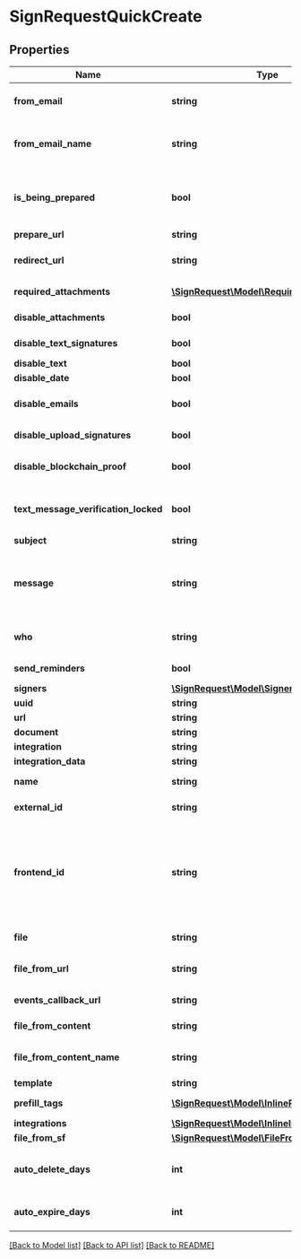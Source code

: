 # SignRequestQuickCreate

## Properties
Name | Type | Description | Notes
------------ | ------------- | ------------- | -------------
**from_email** | **string** | Email of user sending the SignRequest (must be a validated email) | [optional] 
**from_email_name** | **string** | Name to be used in the &#x60;From&#x60; email header, e.g. &#x60;{from_email_name} &lt;no-reply@signrequest.com&gt;&#x60; | [optional] 
**is_being_prepared** | **bool** | Have the sender of a SignRequest prepare the document before sending the request out, see: [prepare using the web interface](#section/Preparing-a-document/Prepare-using-the-web-interface) | [optional] 
**prepare_url** | **string** |  | [optional] 
**redirect_url** | **string** | URL at which SignRequest will redirect to when a document is signed | [optional] 
**required_attachments** | [**\SignRequest\Model\RequiredAttachment[]**](RequiredAttachment.md) | Attachments that signers are required to upload | [optional] 
**disable_attachments** | **bool** | Disable uploading/adding of attachments | [optional] 
**disable_text_signatures** | **bool** | Disable usage of signatures generated by typing (text) | [optional] 
**disable_text** | **bool** | Disable adding of text | [optional] 
**disable_date** | **bool** | Disable adding of dates | [optional] 
**disable_emails** | **bool** | Disable all SignRequest status emails as well as the email that contains the signed documents | [optional] 
**disable_upload_signatures** | **bool** | Disable usage of uploaded signatures (images) | [optional] 
**disable_blockchain_proof** | **bool** | Disables storing timestamp proof hashes in blockchain integrations. | [optional] 
**text_message_verification_locked** | **bool** | When true a text message verification is needed before the signer can see the document | [optional] 
**subject** | **string** | Subject of SignRequest email | [optional] 
**message** | **string** | Message to include in SignRequest email, may contain the following html tags: &#x60;a&#x60;, &#x60;abbr&#x60;, &#x60;acronym&#x60;, &#x60;b&#x60;, &#x60;blockquote&#x60;, &#x60;code&#x60;, &#x60;em&#x60;, &#x60;i&#x60;, &#x60;ul&#x60;, &#x60;li&#x60;, &#x60;ol&#x60;, and &#x60;strong&#x60; | [optional] 
**who** | **string** | &#x60;m&#x60;: only me, &#x60;mo&#x60;: me and others, &#x60;o&#x60;: only others | [optional] [default to 'o']
**send_reminders** | **bool** | Automatically remind signers to sign a document | [optional] 
**signers** | [**\SignRequest\Model\Signer[]**](Signer.md) |  | 
**uuid** | **string** |  | [optional] 
**url** | **string** |  | [optional] 
**document** | **string** |  | [optional] 
**integration** | **string** |  | [optional] 
**integration_data** | **string** |  | [optional] 
**name** | **string** | Defaults to filename, including extension | [optional] 
**external_id** | **string** | ID used to reference document in external system | [optional] 
**frontend_id** | **string** | Shared secret used in conjunction with &lt;a href&#x3D;\&quot;#section/Frontend-API/SignRequest-js-client-(beta)\&quot;&gt;SignRequest-js client&lt;/a&gt; to grant user access to a document that&#39;s not a member of the document&#39;s team | [optional] 
**file** | **string** | Temporary URL to original file, expires in five minutes | [optional] 
**file_from_url** | **string** | Publicly accessible URL of document to be downloaded by SignRequest | [optional] 
**events_callback_url** | **string** | URL at which to receive [event callbacks](#section/Events/Events-callback) for this document | [optional] 
**file_from_content** | **string** | Base64 encoded document content | [optional] 
**file_from_content_name** | **string** | Filename, including extension. Required when using &#x60;file_from_content&#x60;. | [optional] 
**template** | **string** |  | [optional] 
**prefill_tags** | [**\SignRequest\Model\InlinePrefillTags[]**](InlinePrefillTags.md) | Prefill signer input data, see [prefill tags](#section/Preparing-a-document/Prefill-tags-templates) | [optional] 
**integrations** | [**\SignRequest\Model\InlineIntegrationData[]**](InlineIntegrationData.md) |  | [optional] 
**file_from_sf** | [**\SignRequest\Model\FileFromSf**](FileFromSf.md) |  | [optional] 
**auto_delete_days** | **int** | Number of days after which a finished document (signed/cancelled/declined) will be automatically deleted | [optional] 
**auto_expire_days** | **int** | Number of days after which a non finished document will be automatically expired | [optional] 

[[Back to Model list]](../README.md#documentation-for-models) [[Back to API list]](../README.md#documentation-for-api-endpoints) [[Back to README]](../README.md)


